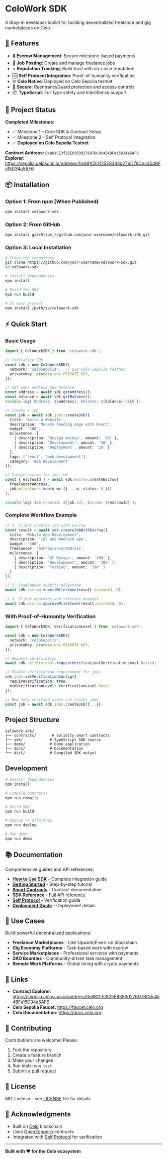 # CeloWork SDK

A drop-in developer toolkit for building decentralized freelance and gig marketplaces on Celo.

## 🌟 Features

- 🔒 **Escrow Management**: Secure milestone-based payments
- 📝 **Job Posting**: Create and manage freelance jobs
- ⭐ **Reputation Tracking**: Build trust with on-chain reputation
- 🆔 **Self Protocol Integration**: Proof-of-humanity verification
- 🌐 **Celo Native**: Deployed on Celo Sepolia testnet
- 🔐 **Secure**: ReentrancyGuard protection and access controls
- 📦 **TypeScript**: Full type safety and IntelliSense support

## 🚀 Project Status

**Completed Milestones:**
- ✅ Milestone 1 - Core SDK & Contract Setup
- ✅ Milestone 2 - Self Protocol Integration
- ✅ **Deployed on Celo Sepolia Testnet**

**Contract Address:** `0x881CE3f25E8383d276D78Cdc454BFa15D34a5AF6`  
**Explorer:** https://sepolia.celoscan.io/address/0x881CE3f25E8383d276D78Cdc454BFa15D34a5AF6

## 📦 Installation

### Option 1: From npm (When Published)

```bash
npm install celowork-sdk
```

### Option 2: From GitHub

```bash
npm install git+https://github.com/your-username/celowork-sdk.git
```

### Option 3: Local Installation

```bash
# Clone the repository
git clone https://github.com/your-username/celowork-sdk.git
cd celowork-sdk

# Install dependencies
npm install

# Build the SDK
npm run build

# In your project
npm install /path/to/celowork-sdk
```

## ⚡ Quick Start

### Basic Usage

```typescript
import { CeloWorkSDK } from 'celowork-sdk';

// Initialize SDK
const sdk = new CeloWorkSDK({
  network: 'celoSepolia',  // Use Celo Sepolia testnet
  privateKey: process.env.PRIVATE_KEY,
});

// Get your address and balance
const address = await sdk.getAddress();
const balance = await sdk.getBalance();
console.log(`Address: ${address}, Balance: ${balance} CELO`);

// Create a job
const job = await sdk.jobs.createJob({
  title: 'Build a Website',
  description: 'Modern landing page with React',
  budget: '100',
  milestones: [
    { description: 'Design mockup', amount: '30' },
    { description: 'Development', amount: '50' },
    { description: 'Deployment', amount: '20' }
  ],
  tags: ['react', 'web-development'],
  category: 'Web Development'
});

// Create escrow for the job
const { escrowId } = await sdk.escrow.createEscrow(
  freelancerAddress,
  job.milestones.map(m => ({ ...m, status: 0 }))
);

console.log(`Job created: ${job.id}, Escrow: ${escrowId}`);
```

### Complete Workflow Example

```typescript
// 1. Client creates job with escrow
const result = await sdk.createJobWithEscrow({
  title: 'Mobile App Development',
  description: 'iOS and Android app',
  budget: '500',
  freelancer: '0xFreelancerAddress',
  milestones: [
    { description: 'UI Design', amount: '100' },
    { description: 'Development', amount: '300' },
    { description: 'Testing', amount: '100' }
  ]
});

// 2. Freelancer submits milestone
await sdk.escrow.submitMilestone(result.escrowId, 0);

// 3. Client approves and releases payment
await sdk.escrow.approveMilestone(result.escrowId, 0);
```

### With Proof-of-Humanity Verification

```typescript
import { CeloWorkSDK, VerificationLevel } from 'celowork-sdk';

const sdk = new CeloWorkSDK({
  network: 'celoSepolia',
  privateKey: process.env.PRIVATE_KEY,
});

// Request verification
await sdk.selfProtocol.requestVerification(VerificationLevel.Basic);

// Enable verification requirement for jobs
sdk.jobs.setVerificationConfig({
  requireVerification: true,
  minVerificationLevel: VerificationLevel.Basic
});

// Now only verified users can create jobs
const job = await sdk.jobs.createJob({...});
```

## Project Structure

```
celowork-sdk/
├── contracts/       # Solidity smart contracts
├── sdk/            # TypeScript SDK source
├── demo/           # Demo application
├── docs/           # Documentation
└── dist/           # Compiled SDK output
```

## Development

```bash
# Install dependencies
npm install

# Compile contracts
npm run compile

# Build SDK
npm run build

# Deploy to Alfajores
npm run deploy

# Run demo
npm run demo
```

## 📚 Documentation

Comprehensive guides and API references:

- **[How to Use SDK](./docs/how-to-use-sdk.md)** - Complete integration guide
- **[Getting Started](./docs/getting-started.md)** - Step-by-step tutorial
- **[Smart Contracts](./docs/contracts.md)** - Contract documentation
- **[SDK Reference](./docs/sdk-reference.md)** - Full API reference
- **[Self Protocol](./docs/self-protocol.md)** - Verification guide
- **[Deployment Guide](./DEPLOYMENT-SUCCESS.md)** - Deployment details

## 🎯 Use Cases

Build powerful decentralized applications:

- **Freelance Marketplaces** - Like Upwork/Fiverr on blockchain
- **Gig Economy Platforms** - Task-based work with escrow
- **Service Marketplaces** - Professional services with payments
- **DAO Bounties** - Community-driven task management
- **Remote Work Platforms** - Global hiring with crypto payments

## 🔗 Links

- **Contract Explorer:** https://sepolia.celoscan.io/address/0x881CE3f25E8383d276D78Cdc454BFa15D34a5AF6
- **Celo Sepolia Faucet:** https://faucet.celo.org
- **Celo Documentation:** https://docs.celo.org

## 🤝 Contributing

Contributions are welcome! Please:

1. Fork the repository
2. Create a feature branch
3. Make your changes
4. Run tests: `npm test`
5. Submit a pull request

## 📄 License

MIT License - see [LICENSE](./LICENSE) file for details

## 🙏 Acknowledgments

- Built on [Celo](https://celo.org) blockchain
- Uses [OpenZeppelin](https://openzeppelin.com) contracts
- Integrated with [Self Protocol](https://selfprotocol.com) for verification

---

**Built with ❤️ for the Celo ecosystem**
